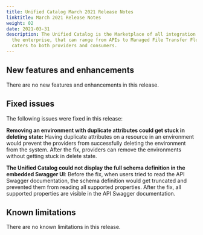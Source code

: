 ```yaml
---
title: Unified Catalog March 2021 Release Notes
linktitle: March 2021 Release Notes
weight: 02
date: 2021-03-31
description: The Unified Catalog is the Marketplace of all integration assets in
  the enterprise, that can range from APIs to Managed File Transfer Flows, and
  caters to both providers and consumers.
---
```

## New features and enhancements

There are no new features and enhancements in this release.

## Fixed issues

The following issues were fixed in this release:

**Removing an environment with duplicate attributes could get stuck in deleting state:** Having duplicate attributes on a resource in an environment would prevent the providers from successfully deleting the environment from the system. After the fix, providers can remove the environments without getting stuck in delete state.

**The Unified Catalog could not display the full schema definition in the embedded Swagger UI**: Before the fix, when users tried to read the API Swagger documentation, the schema definition would get truncated and prevented them from reading all supported properties. After the fix, all supported properties are visible in the API Swagger documentation.

## Known limitations

There are no known limitations in this release.
